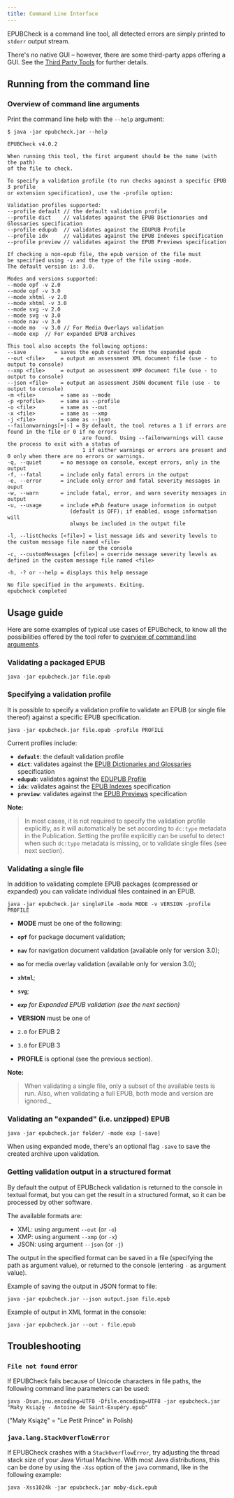```yaml
---
title: Command Line Interface
---
```


EPUBCheck is a command line tool, all detected errors are simply printed to `stderr` output stream.

There's no native GUI – however, there are some third-party apps offering a GUI. See the [Third Party Tools](../third-party-tools) for further details.

## Running from the command line

### Overview of command line arguments

Print the command line help with the `--help` argument:

```
$ java -jar epubcheck.jar --help

EPUBCheck v4.0.2

When running this tool, the first argument should be the name (with the path)
of the file to check.

To specify a validation profile (to run checks against a specific EPUB 3 profile
or extension specification), use the -profile option:

Validation profiles supported:
--profile default // the default validation profile
--profile dict    // validates against the EPUB Dictionaries and Glossaries specification
--profile edupub  // validates against the EDUPUB Profile
--profile idx     // validates against the EPUB Indexes specification
--profile preview // validates against the EPUB Previews specification

If checking a non-epub file, the epub version of the file must
be specified using -v and the type of the file using -mode.
The default version is: 3.0.

Modes and versions supported: 
--mode opf -v 2.0
--mode opf -v 3.0
--mode xhtml -v 2.0
--mode xhtml -v 3.0
--mode svg -v 2.0
--mode svg -v 3.0
--mode nav -v 3.0
--mode mo  -v 3.0 // For Media Overlays validation
--mode exp  // For expanded EPUB archives

This tool also accepts the following options:
--save 	       = saves the epub created from the expanded epub
--out <file>     = output an assessment XML document file (use - to output to console)
--xmp <file>     = output an assessment XMP document file (use - to output to console)
--json <file>    = output an assessment JSON document file (use - to output to console)
-m <file>        = same as --mode
-p <profile>     = same as --profile
-o <file>        = same as --out
-x <file>        = same as --xmp
-j <file>        = same as --json
--failonwarnings[+|-] = By default, the tool returns a 1 if errors are found in the file or 0 if no errors
                        are found.  Using --failonwarnings will cause the process to exit with a status of
                        1 if either warnings or errors are present and 0 only when there are no errors or warnings.
-q, --quiet      = no message on console, except errors, only in the output
-f, --fatal      = include only fatal errors in the output
-e, --error      = include only error and fatal severity messages in ouput
-w, --warn       = include fatal, error, and warn severity messages in output
-u, --usage      = include ePub feature usage information in output
                    (default is OFF); if enabled, usage information will
                    always be included in the output file

-l, --listChecks [<file>] = list message ids and severity levels to the custom message file named <file>
                          or the console
-c, --customMessages [<file>] = override message severity levels as defined in the custom message file named <file>

-h, -? or --help = displays this help message

No file specified in the arguments. Exiting.
epubcheck completed
```

## Usage guide

Here are some examples of typical use cases of EPUBcheck, to know all the possibilities offered by the tool refer to [overview of command line arguments](#overview-of-command-line-arguments).

### Validating a packaged EPUB

```
java -jar epubcheck.jar file.epub
```

### Specifying a validation profile

It is possible to specify a validation profile to validate an EPUB (or single file thereof) against a specific EPUB specification.

```
java -jar epubcheck.jar file.epub -profile PROFILE
```

Current profiles include:

* **`default`**: the default validation profile
* **`dict`**: validates against the [EPUB Dictionaries and Glossaries](http://www.idpf.org/epub/dict/epub-dict.html) specification
* **`edupub`**: validates against the [EDUPUB Profile](http://www.idpf.org/epub/profiles/edu/spec/)
* **`idx`**: validates against the [EPUB Indexes](http://www.idpf.org/epub/idx/epub-indexes.html) specification
* **`preview`**: validates against the [EPUB Previews](http://www.idpf.org/epub/previews/) specification

**Note:**
> In most cases, it is not required to specify the validation profile explicitly, as it will automatically be set according to `dc:type` metadata in the Publication. Setting the profile explicitly can be useful to detect when such `dc:type` metadata is missing, or to validate single files (see next section).

### Validating a single file

In addition to validating complete EPUB packages (compressed or expanded) you can validate individual files contained in an EPUB.

```
java -jar epubcheck.jar singleFile -mode MODE -v VERSION -profile PROFILE
```

 * **MODE** must be one of the following:
  * **`opf`** for package document validation;
  * **`nav`** for navigation document validation (available only for version 3.0);
  * **`mo`** for media overlay validation (available only for version 3.0);
  * **`xhtml`**;
  * **`svg`**;
  * _**`exp`** for Expanded EPUB validation (see the next section)_

 * **VERSION** must be one of
  * `2.0` for EPUB 2
  * `3.0` for EPUB 3

 * **PROFILE** is optional (see the previous section).

**Note:**
> When validating a single file, only a subset of the available tests is run. Also, when validating a full EPUB, both mode and version are ignored._

### Validating an "expanded" (i.e. unzipped) EPUB

```
java -jar epubcheck.jar folder/ -mode exp [-save]
```

When using expanded mode, there's an optional flag `-save` to save the created archive upon validation.

### Getting validation output in a structured format

By default the output of EPUBcheck validation is returned to the console in textual format, but you can get the result in a structured format, so it can be processed by other software.

The available formats are:

- XML: using argument `--out` (or `-o`)
- XMP: using argument `--xmp` (or `-x`)
- JSON: using argument `--json` (or `-j`)

The output in the specified format can be saved in a file (specifying the path as argument value), or returned to the console (entering `-` as argument value).

Example of saving the output in JSON format to file:

```
java -jar epubcheck.jar --json output.json file.epub
```

Example of output in XML format in the console:

```
java -jar epubcheck.jar --out - file.epub
```

## Troubleshooting

### `File not found` error

If EPUBCheck fails because of Unicode characters in file paths, the following command line parameters can be used:

```
java -Dsun.jnu.encoding=UTF8 -Dfile.encoding=UTF8 -jar epubcheck.jar "Mały Książę - Antoine de Saint-Exupéry.epub"
```

("Mały Książę" = "Le Petit Prince" in Polish)

### `java.lang.StackOverflowError`

If EPUBCheck crashes with a `StackOverflowError`, try adjusting the thread stack size of your Java Virtual Machine. With most Java distributions, this can be done by using the `-Xss` option of the `java` command, like in the following example:

```
java -Xss1024k -jar epubcheck.jar moby-dick.epub
```

